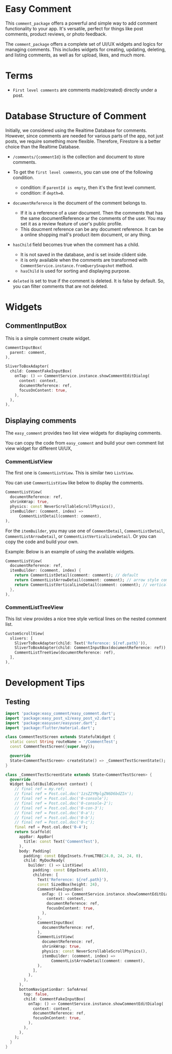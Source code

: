 # Easy Comment

This `comment_package` offers a powerful and simple way to add comment functionality to your app. It's versatile, perfect for things like post comments, product reviews, or photo feedback.

The `comment_package` offers a complete set of UI/UX widgets and logics for managing comments. This includes widgets for creating, updating, deleting, and listing comments, as well as for upload, likes, and much more.


# Terms


- `First level comments` are comments made(created) directly under a post.


# Database Structure of Comment


Initially, we considered using the Realtime Database for comments. However, since comments are needed for various parts of the app, not just posts, we require something more flexible. Therefore, Firestore is a better choice than the Realtime Database.


- `/comments/{commentId}` is the collection and document to store comments.



- To get the `first level comments`, you can use one of the following condition.
  - condition: if `parentId is empty`, then it's the first level comment.
  - condition: if `depth=0`.


- `documentReference` is the document of the comment belongs to.
  - If it is a reference of a user document. Then the comments that has the same documentReference ar the comments of the user. You may set it as a review feature of user's public profile.
  - This doucment reference can be any document reference. It can be a online shopping mall's product item document, or any thing.

- `hasChild` field becomes true when the comment has a child.
  - It is not saved in the database, and is set inside clident side.
  - it is only available when the comments are transformed with `CommentService.instance.fromQuerySnapshot` method.
  - `hasChild` is used for sorting and displaying purpose.


- `deleted` is set to true if the comment is deleted. It is false by default. So, you can filter comments that are not deleted.










# Widgets


## CommentInputBox

This is a simple comment create widget.

```dart
CommentInputBox(
  parent: comment,
),
```




```dart
SliverToBoxAdapter(
  child: CommentFakeInputBox(
    onTap: () => CommentService.instance.showCommentEditDialog(
      context: context,
      documentReference: ref,
      focusOnContent: true,
    ),
  ),
),
```

## Displaying comments


The `easy_comment` provides two list view widgets for displaying comments.

You can copy the code from `easy_comment` and build your own comment list view widget for different UI/UX,




### CommentListView

The first one is `CommentListView`. This is similar two `ListView`. 


You can use `CommentListView` like below to display the comments.

```dart
CommentListView(
  documentReference: ref,
  shrinkWrap: true,
  physics: const NeverScrollableScrollPhysics(),
  itemBuilder: (comment, index) =>
      CommentListDetail(comment: comment),
),
```

For the `itemBuilder`, you may use one of `CommentDetail`, `CommentListDetail`, `CommentListArrowDetail`, or `CommentListVerticalLineDetail`. Or you can copy the code and build your own.


Example: Below is an example of using the available widgets.

```dart
CommentListView(
  documentReference: ref,
  itemBuilder: (comment, index) {
    return CommentListDetail(comment: comment); // default
    return CommentListArrowDetail(comment: comment); // arrow style comment
    return CommentListVerticalLineDetail(comment: comment); // vertical line comment
  },
),
```



### CommentListTreeView

This list view provides a nice tree style vertical lines on the nested comment list.

```dart
CustomScrollView(
  slivers: [
    SliverToBoxAdapter(child: Text('Reference: ${ref.path}')),
    SliverToBoxAdapter(child: CommentInputBox(documentReference: ref)),
    CommentListTreeView(documentReference: ref),
  ],
),
```






# Development Tips


## Testing

```dart
import 'package:easy_comment/easy_comment.dart';
import 'package:easy_post_v2/easy_post_v2.dart';
import 'package:easyuser/easyuser.dart';
import 'package:flutter/material.dart';

class CommentTestScreen extends StatefulWidget {
  static const String routeName = '/CommentTest';
  const CommentTestScreen({super.key});

  @override
  State<CommentTestScreen> createState() => _CommentTestScreenState();
}

class _CommentTestScreenState extends State<CommentTestScreen> {
  @override
  Widget build(BuildContext context) {
    // final ref = my.ref;
    // final ref = Post.col.doc('1zsZ2YMplgZN6D6bdZIn');
    // final ref = Post.col.doc('0-console');
    // final ref = Post.col.doc('0-console-2');
    // final ref = Post.col.doc('0-con-3');
    // final ref = Post.col.doc('0-a');
    // final ref = Post.col.doc('0-b');
    // final ref = Post.col.doc('0-c');
    final ref = Post.col.doc('0-4');
    return Scaffold(
      appBar: AppBar(
        title: const Text('CommentTest'),
      ),
      body: Padding(
        padding: const EdgeInsets.fromLTRB(24.0, 24, 24, 0),
        child: MyDocReady(
          builder: () => ListView(
            padding: const EdgeInsets.all(0),
            children: [
              Text('Reference: ${ref.path}'),
              const SizedBox(height: 24),
              CommentFakeInputBox(
                onTap: () => CommentService.instance.showCommentEditDialog(
                  context: context,
                  documentReference: ref,
                  focusOnContent: true,
                ),
              ),
              CommentInputBox(
                documentReference: ref,
              ),
              CommentListView(
                documentReference: ref,
                shrinkWrap: true,
                physics: const NeverScrollableScrollPhysics(),
                itemBuilder: (comment, index) =>
                    CommentListArrowDetail(comment: comment),
              ),
            ],
          ),
        ),
      ),
      bottomNavigationBar: SafeArea(
        top: false,
        child: CommentFakeInputBox(
          onTap: () => CommentService.instance.showCommentEditDialog(
            context: context,
            documentReference: ref,
            focusOnContent: true,
          ),
        ),
      ),
    );
  }
}
```